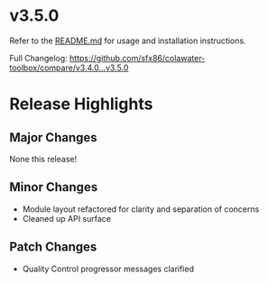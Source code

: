 # v3.5.0

Refer to the [README.md](https://github.com/sfx86/colawater-toolbox#readme) for usage and installation instructions.

Full Changelog: https://github.com/sfx86/colawater-toolbox/compare/v3.4.0...v3.5.0

# Release Highlights

## Major Changes

None this release!

## Minor Changes

- Module layout refactored for clarity and separation of concerns
- Cleaned up API surface

## Patch Changes

- Quality Control progressor messages clarified